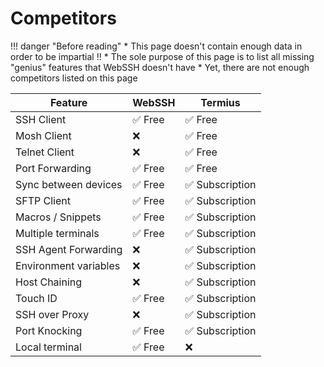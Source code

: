 # Competitors

!!! danger "Before reading"
    * This page doesn't contain enough data in order to be impartial :bangbang:
    * The sole purpose of this page is to list all missing "genius" features that WebSSH doesn't have
    * Yet, there are not enough competitors listed on this page

| Feature | WebSSH | Termius |
| --- | --- | --- |
| SSH Client | :white_check_mark: Free | :white_check_mark: Free |
| Mosh Client | :x: | :white_check_mark: Free |
| Telnet Client | :x: | :white_check_mark: Free |
| Port Forwarding | :white_check_mark: Free | :white_check_mark: Free |
| Sync between devices | :white_check_mark: Free | :white_check_mark: Subscription |
| SFTP Client | :white_check_mark: Free | :white_check_mark: Subscription |
| Macros / Snippets | :white_check_mark: Free | :white_check_mark: Subscription |
| Multiple terminals | :white_check_mark: Free | :white_check_mark: Subscription |
| SSH Agent Forwarding | :x: | :white_check_mark: Subscription |
| Environment variables | :x: | :white_check_mark: Subscription |
| Host Chaining | :x: | :white_check_mark: Subscription |
| Touch ID | :white_check_mark: Free | :white_check_mark: Subscription |
| SSH over Proxy | :x: | :white_check_mark: Subscription |
| Port Knocking | :white_check_mark: Free | :white_check_mark: Subscription |
| Local terminal | :white_check_mark: Free | :x: |